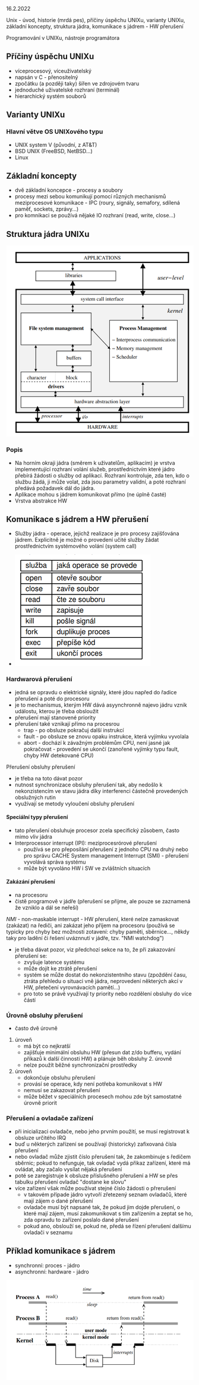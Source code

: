 16.2.2022

Unix - úvod, historie (mrdá pes), příčiny úspěchu UNIXu, varianty UNIXu, základní koncepty, struktura jádra, komunikace s jádrem - HW přerušení

Programování v UNIXu, nástroje programátora

## Příčiny úspěchu UNIXu
- víceprocesový, víceuživatelský
- napsán v C - přenositelný
- zpočátku (a později taky) šířen ve zdrojovém tvaru
- jednoduché uživatelské rozhraní (terminál)
- hierarchický systém souborů

## Varianty UNIXu

### Hlavní větve OS UNIXového typu
- UNIX system V (původní, z AT&T)
- BSD UNIX (FreeBSD, NetBSD...)
- Linux

## Základní koncepty
- dvě základní koncepce - procesy a soubory
- procesy mezi sebou komunikují pomocí různých mechanismů meziprocesové komunikace - IPC (roury, signály, semafory, sdílená paměť, sockets, zprávy...)
- pro komnikaci se používá nějaké IO rozhraní (read, write, close...)

## Struktura jádra UNIXu

<img src="Pictures/jadro.png">

### Popis
- Na horním okraji jádra (směrem k uživatelům, aplikacím) je vrstva implementující rozhraní volání služeb, prostřednictvím které jádro přebírá žádosti o služby od aplikací. Rozhraní kontroluje, zda ten, kdo o službu žádá, ji může volat, zda jsou parametry validní, a poté rozhraní předává požadavek dál do jádra.
- Aplikace mohou s jádrem komunikovat přímo (ne úplně časté)
- Vrstva abstrakce HW

## Komunikace s jádrem a HW přerušení
- Služby jádra - operace, jejichž realizace je pro procesy zajišťována jádrem. Explicitně je možné o provedení učité služby žádat prostřednictvím systémového volání (system call)

- <img src="Pictures/sluzby.png">

### **Hardwarová přerušení**
- jedná se opravdu o elektrické signály, které jdou napřed do řadice přerušení a poté do procesoru
- je to mechanismus, kterým HW dává asyynchronně najevo jádru vznik událostu, kterou je třeba obsloužit
- přerušení mají stanovené priority
- přerušení také vznikají přímo na procesrou
    - trap - po obsluze pokračuj další instrukcí
    - fault - po obsluze se znovu opaku instrukce, která vyjímku vyvolala
    - abort - dochází k závažným problémům CPU, není jasné jak pokračovat - provedení se ukončí (zanořené vyjímky typu fault, chyby HW detekované CPU)

Přerušení obsluhy přerušení
- je třeba na toto dávat pozor
- nutnost synchronizace obsluhy přerušení tak, aby nedošlo k nekonzistencím ve stavu jádra díky interferenci částečně provedených obslužných rutin
- využívají se metody vyloučení obsluhy přerušení

#### Speciální typy přerušení
- tato přerušení obsluhuje procesor zcela specifický zůsobem, často mimo vliv jádra
- Interprocessor interrupt (IPI): meziprocesrórové přerušení
    - používá se pro přeposílání přerušení z jednoho CPU na druhý nebo pro správu CACHE
System management Interrupt (SMI) - přerušení vyvolává správa systému
    - může být vyvoláno HW i SW ve zvláštních situacích

#### **Zakázání přerušení**
- na procesoru
- čistě programově v jádře (přerušení se přijme, ale pouze se zaznamená že vzniklo a dál se neřeší)

*NMI* - non-maskable interrupt - HW přerušení, které nelze zamaskovat (zakázat) na řediči, ani zakázat jeho příjem na procesoru (používá se typicky pro chyby bez možnosti zotavení: chyby paměti, sběrnice..., někdy taky pro ladění či řešení uváznnutí v jádře, tzv. "NMI watchdog")

- je třeba dávat pozor, viz předchozí sekce na to, že při zakazování přerušení se:
    - zvyšuje latence systému
    - může dojít ke ztrátě přerušení
    - systém se může dostat do nekonzistentního stavu (zpoždění času, ztráta přehledu o situaci vně jádra, neprovedení některých akcí v HW, přetečení vyrovnávacích pamětí...)
    - pro toto se právě využívají ty priority nebo rozdělení obsluhy do více částí

### **Úrovně obsluhy přerušení**
- často dvě úrovně
1. úroveň
    - má být co nejkratší
    - zajišťuje minimální obsluhu HW (přesun dat z/do bufferu, vydání příkazů k další činnosti HW) a plánuje běh obsluhy 2. úrovně
    - nelze použít běžné synchronizační prostředky
2. úroveň
    - dokončuje obsluhu přerušení
    - provásí se operace, kdy není potřeba komunikovat s HW
    - nemusí se zakazovat přerušení
    - může běžet v speciálních procesech
    mohou zde být samostatné úrovně priorit

### **Přerušení a ovladače zařízení**
- při inicializaci ovladače, nebo jeho prvním použití, se musí registrovat k obsluze určitého IRQ
- buď u některých zařízení se používají (historicky) zafixovaná čísla přerušení
- nebo ovladač může zjistit číslo přerušení tak, že zakombinuje s ředičem sběrnic; pokud to nefunguje, tak ovladač vydá přikaz zařízení, které má ovládat, aby začalo vysílat nějaká přerušení
- poté se zaregistruje k obsluze příslušného přerušení a HW se přes tabulku přerušení ovladač "dostane ke slovu"
- více zařízení však může používat stejné číslo žádosti o přrerušení
    - v takovém případe jádro vytvoří zřetezený seznam ovladačů, které mají zájem o dané přerušení
    - ovladače musí být napsané tak, že pokud jim dojde přerušení, o které mají zájem, musí zakomunikovat s tím zařízením a zeptat se ho, zda opravdu to zařízení poslalo dané přerušení
    - pokud ano, obslouží se, pokud ne, předá se řízení přerušení dalšímu ovladači v seznamu

## Příklad komunikace s jádrem
- synchronní: proces - jádro
- asynchronní: hardware - jádro

<img src="Pictures/komunikacejadro.png">